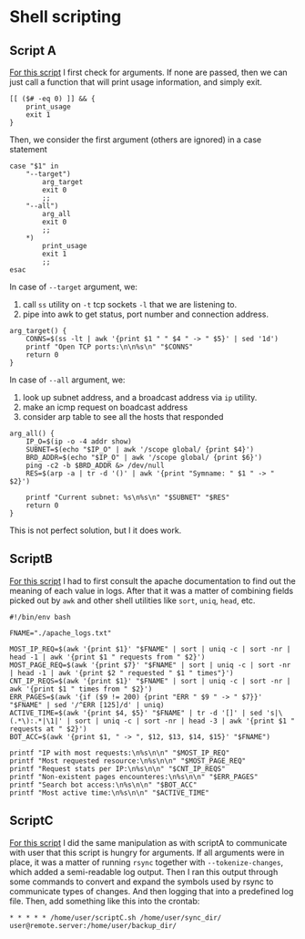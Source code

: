 # Shell scripting

## Script A

[For this script](./scriptA.sh) I first check for arguments.
If none are passed, then we can just call a function that will print usage information, and simply exit.

```shell
[[ ($# -eq 0) ]] && {
    print_usage
    exit 1
}
```

Then, we consider the first argument (others are ignored) in a case statement

```shell
case "$1" in
    "--target")
        arg_target
        exit 0
        ;;
    "--all")
        arg_all
        exit 0
        ;;
    *)
        print_usage
        exit 1
        ;;
esac
```

In case of `--target` argument, we:
1. call `ss` utility on `-t` tcp sockets `-l` that we are listening to.
2. pipe into awk to get status, port number and connection address.

```shell
arg_target() {
    CONNS=$(ss -lt | awk '{print $1 " " $4 " -> " $5}' | sed '1d')
    printf "Open TCP ports:\n\n%s\n" "$CONNS"
    return 0
}
```

In case of `--all` argument, we:
1. look up subnet address, and a broadcast address via `ip` utility.
2. make an icmp request on boadcast address
3. consider arp table to see all the hosts that responded

```shell
arg_all() {
    IP_O=$(ip -o -4 addr show)
    SUBNET=$(echo "$IP_O" | awk '/scope global/ {print $4}')
    BRD_ADDR=$(echo "$IP_O" | awk '/scope global/ {print $6}')
    ping -c2 -b $BRD_ADDR &> /dev/null
    RES=$(arp -a | tr -d '()' | awk '{print "Symname: " $1 " -> " $2}')

    printf "Current subnet: %s\n%s\n" "$SUBNET" "$RES"
    return 0
}
```
This is not perfect solution, but I it does work.

## ScriptB

[For this script](./scriptB.sh) I had to first consult the apache documentation to find out the meaning of each value in logs.
After that it was a matter of combining fields picked out by `awk` and other shell utilities like `sort`, `uniq`, `head`, etc.

```shell
#!/bin/env bash

FNAME="./apache_logs.txt"

MOST_IP_REQ=$(awk '{print $1}' "$FNAME" | sort | uniq -c | sort -nr | head -1 | awk '{print $1 " requests from " $2}')
MOST_PAGE_REQ=$(awk '{print $7}' "$FNAME" | sort | uniq -c | sort -nr | head -1 | awk '{print $2 " requested " $1 " times"}')
CNT_IP_REQS=$(awk '{print $1}' "$FNAME" | sort | uniq -c | sort -nr | awk '{print $1 " times from " $2}')
ERR_PAGES=$(awk '{if ($9 != 200) {print "ERR " $9 " -> " $7}}' "$FNAME" | sed '/^ERR [125]/d' | uniq)
ACTIVE_TIME=$(awk '{print $4, $5}' "$FNAME" | tr -d '[]' | sed 's|\(.*\):.*|\1|' | sort | uniq -c | sort -nr | head -3 | awk '{print $1 " requests at " $2}')
BOT_ACC=$(awk '{print $1, " -> ", $12, $13, $14, $15}' "$FNAME")

printf "IP with most requests:\n%s\n\n" "$MOST_IP_REQ"
printf "Most requested resource:\n%s\n\n" "$MOST_PAGE_REQ"
printf "Request stats per IP:\n%s\n\n" "$CNT_IP_REQS"
printf "Non-existent pages encounteres:\n%s\n\n" "$ERR_PAGES"
printf "Search bot access:\n%s\n\n" "$BOT_ACC"
printf "Most active time:\n%s\n\n" "$ACTIVE_TIME"
```

## ScriptC

[For this script](./scriptC.sh) I did the same manipulation as with scriptA to communicate with user that this script is hungry for arguments.
If all arguments were in place, it was a matter of running `rsync` together with `--tokenize-changes`, which added a semi-readable log output.
Then I ran this output through some commands to convert and expand the symbols used by rsync to communicate types of changes.
And then logging that into a predefined log file.
Then, add something like this into the crontab:

```cron
* * * * * /home/user/scriptC.sh /home/user/sync_dir/ user@remote.server:/home/user/backup_dir/
```
